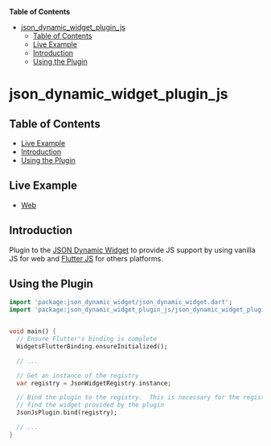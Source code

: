 <!-- START doctoc generated TOC please keep comment here to allow auto update -->
<!-- DON'T EDIT THIS SECTION, INSTEAD RE-RUN doctoc TO UPDATE -->
**Table of Contents**

- [json_dynamic_widget_plugin_js](#json_dynamic_widget_plugin_js)
  - [Table of Contents](#table-of-contents)
  - [Live Example](#live-example)
  - [Introduction](#introduction)
  - [Using the Plugin](#using-the-plugin)

<!-- END doctoc generated TOC please keep comment here to allow auto update -->

# json_dynamic_widget_plugin_js

## Table of Contents

* [Live Example](#live-example)
* [Introduction](#introduction)
* [Using the Plugin](#using-the-plugin)


## Live Example

* [Web](https://peiffer-innovations.github.io/json_dynamic_widget_plugin_js/web/index.html#/)


## Introduction

Plugin to the [JSON Dynamic Widget](https://peiffer-innovations.github.io/json_dynamic_widget) to provide JS support by using
vanilla JS for web and [Flutter JS](https://github.com/abner/flutter_js) for others platforms.


## Using the Plugin

```dart
import 'package:json_dynamic_widget/json_dynamic_widget.dart';
import 'package:json_dynamic_widget_plugin_js/json_dynamic_widget_plugin_js.dart';


void main() {
  // Ensure Flutter's binding is complete
  WidgetsFlutterBinding.ensureInitialized();

  // ...

  // Get an instance of the registry
  var registry = JsonWidgetRegistry.instance;

  // Bind the plugin to the registry.  This is necessary for the registry to
  // find the widget provided by the plugin
  JsonJsPlugin.bind(registry);

  // ...
}

```